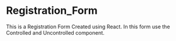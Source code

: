 # Registration_Form
This is a Registration Form Created using React. In this form use the Controlled and Uncontrolled component.
